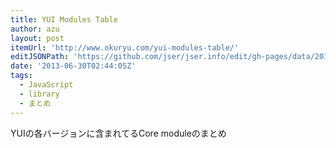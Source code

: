 ```yaml
---
title: YUI Modules Table
author: azu
layout: post
itemUrl: 'http://www.okuryu.com/yui-modules-table/'
editJSONPath: 'https://github.com/jser/jser.info/edit/gh-pages/data/2013/06/index.json'
date: '2013-06-30T02:44:05Z'
tags:
  - JavaScript
  - library
  - まとめ
---
```

YUIの各バージョンに含まれてるCore moduleのまとめ
